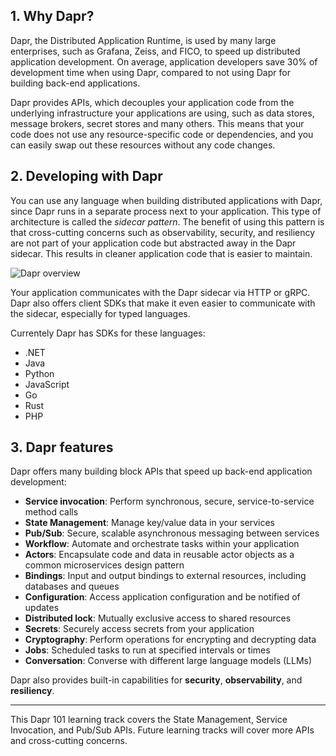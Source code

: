 ## 1. Why Dapr?

Dapr, the Distributed Application Runtime, is used by many large enterprises, such as Grafana, Zeiss, and FICO, to speed up distributed application development. On average, application developers save 30% of development time when using Dapr, compared to not using Dapr for building back-end applications.

Dapr provides APIs, which decouples your application code from the underlying infrastructure your applications are using, such as data stores, message brokers, secret stores and many others. This means that your code does not use any resource-specific code or dependencies, and you can easily swap out these resources without any code changes.

## 2. Developing with Dapr

You can use any language when building distributed applications with Dapr, since Dapr runs in a separate process next to your application. This type of architecture is called the *sidecar pattern*. The benefit of using this pattern is that cross-cutting concerns such as observability, security, and resiliency are not part of your application code but abstracted away in the Dapr sidecar. This results in cleaner application code that is easier to maintain.

![Dapr overview](https://docs.dapr.io/images/overview.png)

Your application communicates with the Dapr sidecar via HTTP or gRPC. Dapr also offers client SDKs that make it even easier to communicate with the sidecar, especially for typed languages.

Currentely Dapr has SDKs for these languages:
- .NET
- Java
- Python
- JavaScript
- Go
- Rust
- PHP

## 3. Dapr features

Dapr offers many building block APIs that speed up back-end application development:

- **Service invocation**: Perform synchronous, secure, service-to-service method calls
- **State Management**: Manage key/value data in your services
- **Pub/Sub**: Secure, scalable asynchronous messaging between services
- **Workflow**: Automate and orchestrate tasks within your application
- **Actors**: Encapsulate code and data in reusable actor objects as a common microservices design pattern
- **Bindings**: Input and output bindings to external resources, including databases and queues
- **Configuration**: Access application configuration and be notified of updates
- **Distributed lock**: Mutually exclusive access to shared resources
- **Secrets**: Securely access secrets from your application
- **Cryptography**: Perform operations for encrypting and decrypting data
- **Jobs**: Scheduled tasks to run at specified intervals or times
- **Conversation**:  Converse with different large language models (LLMs)

Dapr also provides built-in capabilities for **security**, **observability**, and **resiliency**.

---

This Dapr 101 learning track covers the State Management, Service Invocation, and Pub/Sub APIs. Future learning tracks will cover more APIs and cross-cutting concerns.
